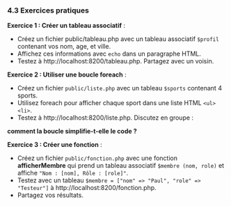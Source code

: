 ### 4.3 Exercices pratiques

**Exercice 1 : Créer un tableau associatif** :
- Créez un fichier public/tableau.php avec un tableau associatif `$profil` contenant vos nom, age, et ville. 
- Affichez ces informations avec `echo` dans un paragraphe HTML. 
- Testez à http://localhost:8200/tableau.php. Partagez avec un voisin.

**Exercice 2 : Utiliser une boucle foreach** :
- Créez un fichier `public/liste.php` avec un tableau `$sports` contenant 4 sports. 
- Utilisez foreach pour afficher chaque sport dans une liste HTML `<ul><li>`. 
- Testez à http://localhost:8200/liste.php. Discutez en groupe :

**comment la boucle simplifie-t-elle le code ?**

**Exercice 3 : Créer une fonction** :
- Créez un fichier `public/fonction.php` avec une fonction **afficherMembre** qui prend un tableau associatif `$membre (nom, role)` et affiche `"Nom : [nom], Rôle : [role]"`. 
- Testez avec un tableau `$membre = ["nom" => "Paul", "role" => "Testeur"]` à http://localhost:8200/fonction.php. 
- Partagez vos résultats. 